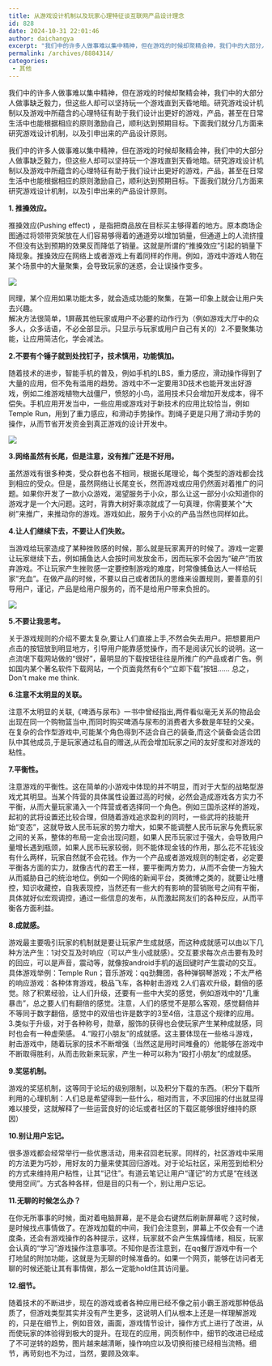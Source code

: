 ```yaml
---
title: 从游戏设计机制以及玩家心理特征谈互联网产品设计理念
id: 828
date: 2024-10-31 22:01:46
author: daichangya
excerpt: "我们中的许多人做事难以集中精神，但在游戏的时候却聚精会神，我们中的大部分人做事缺乏毅力，但这些人却可以坚持玩一个游戏直到天昏地暗。研究游戏设计机制以及游戏中所蕴含的心理特征有助于我们设计出更好的游戏、产品，甚至在日常生活中也能根据相应的原则激励自己，顺利达到预期目标。下面我们就分几方面"
permalink: /archives/8884314/
categories:
 - 其他
---
```




我们中的许多人做事难以集中精神，但在游戏的时候却聚精会神，我们中的大部分人做事缺乏毅力，但这些人却可以坚持玩一个游戏直到天昏地暗。研究游戏设计机制以及游戏中所蕴含的心理特征有助于我们设计出更好的游戏，产品，甚至在日常生活中也能根据相应的原则激励自己，顺利达到预期目标。下面我们就分几方面来研究游戏设计机制，以及引申出来的产品设计原则。

我们中的许多人做事难以集中精神，但在游戏的时候却聚精会神，我们中的大部分人做事缺乏毅力，但这些人却可以坚持玩一个游戏直到天昏地暗。研究游戏设计机制以及游戏中所蕴含的心理特征有助于我们设计出更好的游戏，产品，甚至在日常生活中也能根据相应的原则激励自己，顺利达到预期目标。下面我们就分几方面来研究游戏设计机制，以及引申出来的产品设计原则。

**1\. 推搡效应。**

推搡效应(Pushing effect) ，是指把商品放在目标买主够得着的地方。原本商场企图通过将领带货架放在人们容易够得着的通道旁以增加销量，但通道上的人流挤撞不但没有达到预期的效果反而降低了销量。这就是所谓的“推搡效应”引起的销量下降现象。推搡效应在网络上或者游戏上有着同样的作用。例如，游戏中游戏人物在某个场景中的大量聚集，会导致玩家的迷惑，会让误操作变多。

![](https://img.36krcdn.com/20200408/v2_e2876246eb32467f9e8d37e431ba7368_img_000)

同理，某个应用如果功能太多，就会造成功能的聚集，在第一印象上就会让用户失去兴趣。  
解决方法很简单，1屏蔽其他玩家或用户不必要的动作行为（例如游戏大厅中的众多人，众多话语，不必全部显示。只显示与玩家或用户自己有关的）2.不要聚集功能，让应用简洁化，学会减法。

**2.不要有个锤子就到处找钉子，技术慎用，功能慎加。**

随着技术的进步，智能手机的普及，例如手机的LBS，重力感应，滑动操作得到了大量的应用，但不免有滥用的趋势。游戏中不一定要用3D技术也能开发出好游戏，例如二维游戏植物大战僵尸，愤怒的小鸟，滥用技术只会增加开发成本，得不偿失。手机应用开发当中，一些应用或游戏对于新技术的应用比较恰当，例如Temple Run，用到了重力感应，和滑动手势操作。割绳子更是只用了滑动手势的操作，从而节省开发资金到真正游戏的设计开发中。

![](https://img.36krcdn.com/20200408/v2_d93521caf888486a8423bb0c560728b6_img_000)

**3.网络虽然有长尾，但是注意，没有推广还是不好用。**

虽然游戏有很多种类，受众群也各不相同，根据长尾理论，每个类型的游戏都会找到相应的受众。但是，虽然网络让长尾变长，然而游戏或应用仍然面对着推广的问题。如果你开发了一款小众游戏，渴望服务于小众，那么让这一部分小众知道你的游戏才是一个大问题。这时，背靠大树好乘凉就成了一句真理，你需要某个“大树”来推广，来推动你的游戏。游戏如此，服务于小众的产品当然也同样如此。

**4.让人们继续下去，不要让人们失败。**

当游戏给玩家造成了某种挫败感的时候，那么就是玩家离开的时候了。游戏一定要让玩家继续下去，例如捕鱼达人会按时间发放金币，因而玩家不会因为“破产”而放弃游戏。不让玩家产生挫败感一定要控制游戏的难度，时常像捕鱼达人一样给玩家“充血”。在做产品的时候，不要以自己或者团队的思维来设置规则，要善意的引导用户，谨记，产品是给用户服务的，而不是给用户带来负担的。

![](https://img.36krcdn.com/20200408/v2_3cb4d5f50e9748509c6a846afdf5cd40_img_000)

**5.不要让我思考。**

关于游戏规则的介绍不要太复杂,要让人们直接上手,不然会失去用户。把想要用户点击的按钮放到明显地方，引导用户能靠感觉操作，而不是阅读冗长的说明。这一点流氓下载网站做的“很好”，最明显的下载按钮往往是所推广的产品或者广告。例如国内某个著名软件下载网站，一个页面竟然有6个“立即下载”按钮…… 总之，Don't make me think.

**6.注意不太明显的关联。**

注意不太明显的关联,《啤酒与尿布》一书中曾经指出,两件看似毫无关系的物品会出现在同一个购物篮当中,而同时购买啤酒与尿布的消费者大多数是年轻的父亲。在复杂的合作型游戏中,可能某个角色得到不适合自己的装备,而这个装备会适合团队中其他成员,于是玩家通过私自的赠送,从而会增加玩家之间的友好度和对游戏的粘性。

**7.平衡性。**

注意游戏的平衡性。这在简单的小游戏中体现的并不明显，而对于大型的战略型游戏尤其明显。当某个阵营的具体属性设置过高的时候，必然会造成游戏各方实力不平衡，从而大量玩家涌入一个阵营或者选择同一个角色。例如三国杀这样的游戏，起初的武将设置还比较合理，但随着游戏追求盈利的同时，一些武将的技能开始“变态”，这就导致人民币玩家的势力增大，如果不能调整人民币玩家与免费玩家之间的关系，整体的布局一定会出现问题，如果人民币玩家过于强大，会导致用户量增长遇到瓶颈，如果人民币玩家较弱，则不能体现金钱的作用，那么花不花钱没有什么两样，玩家自然就不会花钱。作为一个产品或者游戏规则的制定者，必定要平衡各方面的实力，就像古代的君王一样，要平衡两方势力，从而不会使一方独大从而威胁自己的统治地位。例如一个网络的新闻平台，类微博之类的，就要让吐槽控，知识收藏控，自我表现控，当然还有一些大的有影响的营销账号之间有平衡，具体就好似宏观调控，通过一些信息的发布，从而激起网友们的各种反应，从而平衡各方面利益。

**8.成就感。**

游戏最主要吸引玩家的机制就是要让玩家产生成就感，而这种成就感可以由以下几种方法产生：1对交互及时响应（可以产生小成就感）。交互要求每次点击要有及时的回应，可以是声音，震动等，就像按android手机的返回键时产生震动的交互。具体游戏举例：Temple Run；音乐游戏：qq劲舞团，各种弹钢琴游戏；不太严格的响应游戏：各种体育游戏，极品飞车，各种射击游戏 2人们喜欢升级，翻倍的感觉。除了积累经验，让人们升级，还要有一些中大奖的感觉，例如游戏中的“几重暴击”，总之要人们有翻倍的感觉。注意，人们的感觉不是那么客观，感觉翻倍并不等同于数字翻倍，感觉中的双倍也许是数字的3至4倍，注意这个规律的应用。3.类似于升级，对于各种称号，勋章，服饰的获得也会使玩家产生某种成就感，同时也会有一种虚荣感。 4.“殴打小朋友”的成就感。这主要体现在一些格斗游戏，射击游戏中，随着玩家的技术不断增强（当然这是用时间堆叠的）他能够在游戏中不断取得胜利，从而击败新来玩家，产生一种可以称为“殴打小朋友”的成就感。

**9.奖惩机制。**

游戏的奖惩机制，这等同于论坛的级别限制，以及积分下载的东西。（积分下载所利用的心理机制：人们总是希望得到一些什么，相对而言，不求回报的付出就显得难以接受，这就解释了一些运营良好的论坛或者社区的下载区能够很好维持的原因）

**10.别让用户忘记。**

很多游戏都会经常举行一些优惠活动，用来召回老玩家。同样的，社区游戏中采用的方法更为巧妙，用好友的力量来使其回归游戏。对于论坛社区，采用签到给积分的方式来维持用户粘性，让其“记住”。有道云笔记让用户“谨记”的方式是“在线送使用空间”。方式各种各样，但是目的只有一个，别让用户忘记。

**11.无聊的时候怎么办？**

在你无所事事的时候，面对着电脑屏幕，是不是会右键然后刷新屏幕呢？这时候，是时候找点事情做了。在游戏加载的中间，我们会注意到，屏幕上不仅会有一个进度条，还会有游戏操作的各种提示，这样，玩家就不会产生焦躁情绪，相反，玩家会认真的“学习”游戏操作注意事项。不知你是否注意到，在qq餐厅游戏中有一个打地鼠的附加功能，这就是为无聊的时候准备的。如果一个网页，能够在访问者无聊的时候还能让其有事情做，那么一定能hold住其访问量。

**12.细节。**

随着技术的不断进步，现在的游戏或者各种应用已经不像之前小霸王游戏那种低品质了，但游戏类型其实并没有产生更多，这说明人们从根本上还是一样理解游戏的，只是在细节上，例如音效，画面，游戏情节设计，操作方式上进行了改进，从而使玩家的体验得到极大的提升。在现在的应用，网页制作中，细节的改进已经成了不可逆转的趋势，图片越来越清晰，操作响应以及切换衔接已经相当流畅。细节，再苛刻也不为过，当然，要顾及效率。

